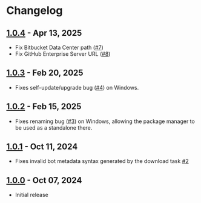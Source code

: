 # Changelog

## [1.0.4](/../../compare/1.0.3...1.0.4) - Apr 13, 2025

- Fix Bitbucket Data Center path ([#7](https://gitlab.com/valvoid/fusion/php/code/-/issues/7))
- Fix GitHub Enterprise Server URL ([#8](https://gitlab.com/valvoid/fusion/php/code/-/issues/8))

## [1.0.3](/../../compare/1.0.2...1.0.3) - Feb 20, 2025

- Fixes self-update/upgrade bug  ([#4](https://gitlab.com/valvoid/fusion/php/code/-/issues/4)) on Windows.

## [1.0.2](/../../compare/1.0.1...1.0.2) - Feb 15, 2025
 
- Fixes renaming bug ([#3](https://gitlab.com/valvoid/fusion/php/code/-/issues/3)) on Windows, allowing the package manager to be used as a standalone there.

## [1.0.1](/../../compare/1.0.0...1.0.1) - Oct 11, 2024

- Fixes invalid bot metadata syntax generated by the download task [#2](https://gitlab.com/valvoid/fusion/php/code/-/issues/2)

## [1.0.0](/../../compare/1.0...1.0.1) - Oct 07, 2024

- Initial release
